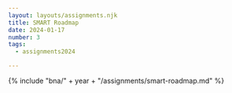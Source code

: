```yaml
---
layout: layouts/assignments.njk
title: SMART Roadmap
date: 2024-01-17
number: 3
tags:
  - assignments2024

---
```



{% include "bna/" + year + "/assignments/smart-roadmap.md" %}
